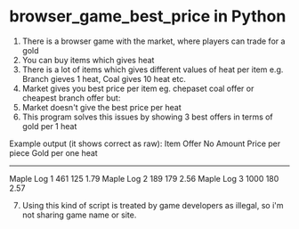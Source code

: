 # browser_game_best_price in Python
1. There is a browser game with the market, where players can trade for a gold
2. You can buy items which gives heat
3. There is a lot of items which gives different values of heat per item e.g. Branch gieves 1 heat, Coal gives 10 heat etc.
4. Market gives you best price per item eg. chepaset coal offer or cheapest branch offer but:
5. Market doesn't give the best price per heat
6. This program solves this issues by showing 3 best offers in terms of gold per 1 heat

Example output (it shows correct as raw):
Item         Offer No    Amount    Price per piece    Gold per one heat
---------  ----------  --------  -----------------  -------------------
Maple Log           1       461                125                 1.79
Maple Log           2       189                179                 2.56
Maple Log           3      1000                180                 2.57

7. Using this kind of script is treated by game developers as illegal, so i'm not sharing game name or site.
